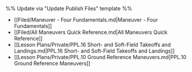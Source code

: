 %% Update via "Update Publish Files" template %% 

- [[Filed/Maneuver - Four Fundamentals.md|Maneuver - Four Fundamentals]]
- [[Filed/All Maneuvers Quick Reference.md|All Maneuvers Quick Reference]]
- [[Lesson Plans/Private/PPL.16 Short- and Soft-Field Takeoffs and Landings.md|PPL.16 Short- and Soft-Field Takeoffs and Landings]]
- [[Lesson Plans/Private/PPL.10 Ground Reference Maneuvers.md|PPL.10 Ground Reference Maneuvers]]
